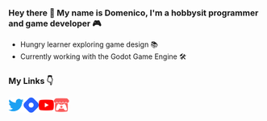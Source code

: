 ### Hey there 👋 My name is Domenico, I'm a hobbysit programmer and game developer 🎮

- Hungry learner exploring game design 📚
- Currently working with the Godot Game Engine 🛠️

### My Links 👇
<a href="https://twitter.com/Whisker_Games_"> <img align="left" src="images/twitter.svg" alt="Twitter" width="30px"> </a>
<a href="https://hashnode.com/@Domenico-Labaki"> <img align="left" src="images/hashnode.svg" alt="Hashnode" width="30px"> </a>
<a href="https://www.youtube.com/channel/UC0Kb2bI70iaPujpSFz8SOQw/about"> <img align="left" src="images/youtube.svg" alt="YouTube" width="30px"> </a>
<a href="https://domenico-labaki.itch.io/"> <img align="left" src="images/itchdotio.svg" alt="Itch" width="30px"> </a>
